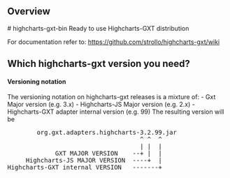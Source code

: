 <h2>Overview</h2>
# highcharts-gxt-bin
Ready to use Highcharts-GXT distribution

For documentation refer to:
https://github.com/strollo/highcharts-gxt/wiki

<h2>Which highcharts-gxt version you need?</h2>

<h4>Versioning notation</h4>
The versioning notation on highcharts-gxt releases is a mixture of:
- Gxt Major version (e.g. 3.x)
- Highcharts-JS Major version (e.g. 2.x)
- Highcharts-GXT adapter internal version (e.g. 99)
The resulting version will be
<pre>
        org.gxt.adapters.highcharts-3.2.99.jar
                                    ^ ^  ^
                                    | |  |
             GXT MAJOR VERSION    --+ |  |
     Highcharts-JS MAJOR VERSION  ----+  |
Highcharts-GXT internal VERSION   -------+
</pre>
